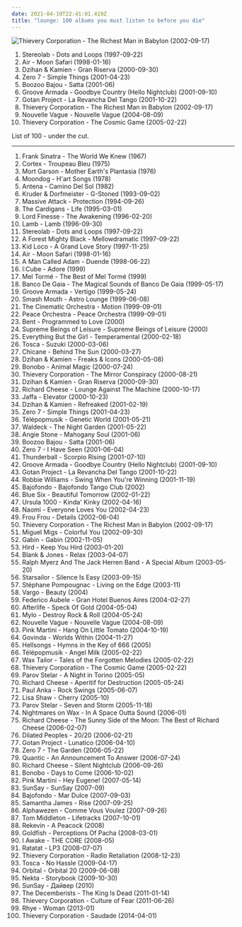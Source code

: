 ```yaml
---
date: 2021-04-10T22:41:01.419Z
title: "lounge: 100 albums you must listen to before you die"
---
```

![Thievery Corporation - The Richest Man in Babylon (2002-09-17)](http://coverartarchive.org/release/1770ef1b-d12b-4b23-b594-a3d471c3d600/8933157864-500.jpg "Thievery Corporation - The Richest Man in Babylon (2002-09-17)")
<ol class="albums">
<li data-cover="http://coverartarchive.org/release/ac08220a-ca91-3c93-b31b-b231270773af/11622727078-500.jpg" data-tags="lounge, electronic, post-rock" role="button">Stereolab - Dots and Loops (1997-09-22)</li>
<li data-cover="http://coverartarchive.org/release/4c55906c-349b-362d-922e-956762912b42/1257682386-500.jpg" data-tags="electronic, chillout" role="button">Air - Moon Safari (1998-01-16)</li>
<li data-cover="http://coverartarchive.org/release/02b53001-faea-4784-93be-3d3795376d94/4512744721-500.jpg" data-tags="downtempo, lounge" role="button">Dzihan & Kamien - Gran Riserva (2000-09-30)</li>
<li data-cover="http://coverartarchive.org/release/492ba46b-0c4b-48c6-8dae-162058dc95e9/12184142601-500.jpg" data-tags="chillout, downtempo" role="button">Zero 7 - Simple Things (2001-04-23)</li>
<li data-cover="http://coverartarchive.org/release/c2a7d53a-8e31-49c8-9319-9fbbe34a6f09/3245971888-500.jpg" data-tags="chillout, lounge, downtempo" role="button">Boozoo Bajou - Satta (2001-06)</li>
<li data-cover="http://coverartarchive.org/release/41dc852a-36ab-4c92-a97c-6f864e526c66/4759377343-500.jpg" data-tags="chillout, electronic" role="button">Groove Armada - Goodbye Country (Hello Nightclub) (2001-09-10)</li>
<li data-cover="http://coverartarchive.org/release/b0e6393b-af67-3767-9f48-4284e5728d04/23417424437-500.jpg" data-tags="tango" role="button">Gotan Project - La Revancha Del Tango (2001-10-22)</li>
<li data-cover="http://coverartarchive.org/release/1770ef1b-d12b-4b23-b594-a3d471c3d600/8933157864-500.jpg" data-tags="chillout, downtempo, lounge" role="button">Thievery Corporation - The Richest Man in Babylon (2002-09-17)</li>
<li data-cover="http://coverartarchive.org/release/bea245eb-a490-4f63-b9e9-c564bc42d514/15272031336-500.jpg" data-tags="bossa nova, french, covers" role="button">Nouvelle Vague - Nouvelle Vague (2004-08-09)</li>
<li data-cover="http://coverartarchive.org/release/91af6753-4ef5-46b3-9fed-f51f1af23302/3974894022-500.jpg" data-tags="downtempo" role="button">Thievery Corporation - The Cosmic Game (2005-02-22)</li>
</ol>
List of 100 - under the cut.
<!-- more -->

_________________

<ol class="albums">
<li data-cover="http://coverartarchive.org/release/b8d67da0-99a2-4a87-b306-b540a8bea87f/6121797141-500.jpg" data-tags="jazz, 60s, easy listening, blues, lounge, swing, classic pop, the lizards lounge" role="button">
Frank Sinatra - The World We Knew (1967)
</li>
<li data-cover="http://coverartarchive.org/release/72746f33-d114-403c-b023-8c19cc57fd21/6506893297-500.jpg" data-tags="easy listening, lounge" role="button">
Cortex - Troupeau Bleu (1975)
</li>
<li data-cover="http://coverartarchive.org/release/64d415df-c9a3-4701-b3d9-dcce731247f1/8679054516-500.jpg" data-tags="space age pop" role="button">
Mort Garson - Mother Earth's Plantasia (1976)
</li>
<li data-cover="https://img.discogs.com/z9Ky5DHdh8mDCx7kewGEcaQNE1I=/fit-in/600x605/filters:strip_icc():format(jpeg):mode_rgb():quality(90)/discogs-images/R-519447-1538785688-7163.jpeg.jpg" data-tags="chill, instrumental, experimental, lounge, outsider, avant garde, mellow, minimalism, minimalist, spine tingling, avant garde jazz, gammarec, freepurp1e, juma, honest one, etheric melodies, mind immersing" role="button">
Moondog - H'art Songs (1978)
</li>
<li data-cover="http://coverartarchive.org/release/42bac6d4-d3bb-4e6f-986b-4eae900c2558/1762408082-500.jpg" data-tags="bossa nova" role="button">
Antena - Camino Del Sol (1982)
</li>
<li data-cover="https://img.discogs.com/LDoJ4fXQzmCA4wn5n-IRtTjqeP4=/fit-in/600x597/filters:strip_icc():format(jpeg):mode_rgb():quality(90)/discogs-images/R-3481-1568187492-9559.jpeg.jpg" data-tags="chillout, downtempo" role="button">
Kruder & Dorfmeister - G-Stoned (1993-09-02)
</li>
<li data-cover="https://img.discogs.com/bx-RVYzAV6uo5wGyRvpaBLNhM3Y=/fit-in/600x594/filters:strip_icc():format(jpeg):mode_rgb():quality(90)/discogs-images/R-2290435-1562913784-7220.jpeg.jpg" data-tags="trip-hop" role="button">
Massive Attack - Protection (1994-09-26)
</li>
<li data-cover="https://img.discogs.com/3Ip2WpTvqgKioWh8kLgmTkD-11w=/fit-in/380x600/filters:strip_icc():format(jpeg):mode_rgb():quality(90)/discogs-images/R-4202129-1358508446-4720.jpeg.jpg" data-tags="pop" role="button">
The Cardigans - Life (1995-03-01)
</li>
<li data-cover="http://coverartarchive.org/release/b79edcef-bc1a-471f-9468-d050459c4d3a/15273239285-500.jpg" data-tags="hip hop" role="button">
Lord Finesse - The Awakening (1996-02-20)
</li>
<li data-cover="http://coverartarchive.org/release/4172b52f-6e74-4182-a101-7eac30f3bf55/2542250052-500.jpg" data-tags="trip-hop" role="button">
Lamb - Lamb (1996-09-30)
</li>
<li data-cover="http://coverartarchive.org/release/ac08220a-ca91-3c93-b31b-b231270773af/11622727078-500.jpg" data-tags="lounge, electronic, post-rock" role="button">
Stereolab - Dots and Loops (1997-09-22)
</li>
<li data-cover="http://coverartarchive.org/release/b9ff12ec-607d-47aa-b9da-f34e51abd198/7063997004-500.jpg" data-tags="sweet downtempo, chillout downtempo, smoothly sexy sounding, groove lounge, downtempo influences, alternative lounge, genre: downtempo, lounge chill, electronic lounge jazz, lounge electronic, lounge uptempo, my lounge room, chill chill, lounge at home tres, chillair, genre:downtempo, sexy sounding, acid lounge, smooth lounge, city lounge, my-love, chillounge1, awesome downtempo, uutta jazzia, serve chilled, jazz-trip, lounge-tech, tropcool, epic lounge, electrocool, lounge at home two, acoustic groove, lounge downtempo, electropcool" role="button">
A Forest Mighty Black - Mellowdramatic (1997-09-22)
</li>
<li data-cover="http://coverartarchive.org/release/c81ded29-9054-4c15-9e6c-72a12cc41ea1/17720852193-500.jpg" data-tags="downtempo, chillout, trip-hop" role="button">
Kid Loco - A Grand Love Story (1997-11-25)
</li>
<li data-cover="http://coverartarchive.org/release/4c55906c-349b-362d-922e-956762912b42/1257682386-500.jpg" data-tags="electronic, chillout" role="button">
Air - Moon Safari (1998-01-16)
</li>
<li data-cover="http://coverartarchive.org/release/7ea1c3dd-dc2d-4479-a13d-903c65381cb5/24421736197-500.jpg" data-tags="british, lounge" role="button">
A Man Called Adam - Duende (1998-06-22)
</li>
<li data-cover="http://coverartarchive.org/release/99677fc2-236c-4467-91a9-7d6a4a9f6273/1460136469-500.jpg" data-tags="lounge" role="button">
I:Cube - Adore (1999)
</li>
<li data-cover="https://img.discogs.com/VjLeHRQJa6PTfSLaGS52xPCax8Q=/fit-in/600x597/filters:strip_icc():format(jpeg):mode_rgb():quality(90)/discogs-images/R-3702456-1340966618-4946.jpeg.jpg" data-tags="jazz, jazz vocal, lounge, mel torme, scatt" role="button">
Mel Tormé - The Best of Mel Tormé (1999)
</li>
<li data-cover="https://img.discogs.com/28415784b9210344a4a62ec6cd31adb2d01b3637/images/spacer.gif" data-tags="chillout, lounge" role="button">
Banco De Gaia - The Magical Sounds of Banco De Gaia (1999-05-17)
</li>
<li data-cover="http://coverartarchive.org/release/d52d6d37-f6cb-417d-b32a-284222400fac/8042015899-500.jpg" data-tags="chillout, electronic" role="button">
Groove Armada - Vertigo (1999-05-24)
</li>
<li data-cover="https://img.discogs.com/U9znl1olQGmbi3dQjMPbJHMbrEM=/fit-in/600x591/filters:strip_icc():format(jpeg):mode_rgb():quality(90)/discogs-images/R-368203-1466108919-3862.jpeg.jpg" data-tags="rock, alternative" role="button">
Smash Mouth - Astro Lounge (1999-06-08)
</li>
<li data-cover="http://coverartarchive.org/release/a93421ab-50ba-3511-b0c4-1c2f1888cbd6/23414863063-500.jpg" data-tags="jazz, ninja tune, downtempo" role="button">
The Cinematic Orchestra - Motion (1999-09-01)
</li>
<li data-cover="http://coverartarchive.org/release/82c24fe2-36e7-40c2-8ece-55d6bfedd1cd/9767397785-500.jpg" data-tags="chillout, electronic, downtempo, ambient" role="button">
Peace Orchestra - Peace Orchestra (1999-09-01)
</li>
<li data-cover="https://img.discogs.com/aXOvlvSwksc_Va7qe_P5NtxadW4=/fit-in/150x150/filters:strip_icc():format(jpeg):mode_rgb():quality(90)/discogs-images/R-1493126-1223829030.jpeg.jpg" data-tags="chillout, downtempo" role="button">
Bent - Programmed to Love (2000)
</li>
<li data-cover="https://img.discogs.com/YCFztdICySQEZ6VJPuQmnF_7joE=/fit-in/600x595/filters:strip_icc():format(jpeg):mode_rgb():quality(90)/discogs-images/R-50408-1264860782.jpeg.jpg" data-tags="trip-hop, uutta jazzia, acid lounge, smooth lounge, jazzy female vocal, serve chilled, jazzy flavoured, downtempo influences, vocal-lounge, city lounge, vocal downtempo, my-love, acoustic groove, chillout downtempo, lounge downtempo, jazz-trip, alternative lounge, genre: downtempo, lounge chill, lounge-tech, smoothly sexy sounding, groove lounge, electronic lounge jazz, lounge electronic, lounge uptempo, my lounge room, sweet downtempo, ouahhhhh, tropcool, chillounge1, chill chill, jazzy vibes, lounge at home two, lounge at home tres, chillair, 1st vine, awesome downtempo, epic lounge, genre:downtempo, sexy sounding, uuta jazzia, uutta jazziz" role="button">
Supreme Beings of Leisure - Supreme Beings of Leisure (2000)
</li>
<li data-cover="https://img.discogs.com/GtoMOXBxTsOqrQvOQ4_degxBtlA=/fit-in/600x593/filters:strip_icc():format(jpeg):mode_rgb():quality(90)/discogs-images/R-31372-1258068612.jpeg.jpg" data-tags="electronica, everything but the girl, electronic, lounge" role="button">
Everything But the Girl - Temperamental (2000-02-18)
</li>
<li data-cover="http://coverartarchive.org/release/505f0ee9-6113-46aa-b44e-fbae0bcff839/13276098607-500.jpg" data-tags="downtempo" role="button">
Tosca - Suzuki (2000-03-06)
</li>
<li data-cover="http://coverartarchive.org/release/92ad3ecb-1185-4cb9-8781-98f862951be2/6229377108-500.jpg" data-tags="trance" role="button">
Chicane - Behind The Sun (2000-03-27)
</li>
<li data-cover="http://coverartarchive.org/release/2325f819-1a8e-4fbc-92b4-f7169e7fa262/17797351986-500.jpg" data-tags="lounge, chillout, downtempo" role="button">
Dzihan & Kamien - Freaks & Icons (2000-05-08)
</li>
<li data-cover="http://coverartarchive.org/release/040fccf3-f78e-40ff-8584-dcb022f539e7/3516392955-500.jpg" data-tags="downtempo, trip-hop" role="button">
Bonobo - Animal Magic (2000-07-24)
</li>
<li data-cover="https://img.discogs.com/g3vi5x1JYbjTD8eb51HI2FpxOxo=/fit-in/600x596/filters:strip_icc():format(jpeg):mode_rgb():quality(90)/discogs-images/R-13764-1334923424.jpeg.jpg" data-tags="chillout, trip-hop, downtempo" role="button">
Thievery Corporation - The Mirror Conspiracy (2000-08-21)
</li>
<li data-cover="http://coverartarchive.org/release/02b53001-faea-4784-93be-3d3795376d94/4512744721-500.jpg" data-tags="downtempo, lounge" role="button">
Dzihan & Kamien - Gran Riserva (2000-09-30)
</li>
<li data-cover="http://coverartarchive.org/release/4fecbf14-179d-41fb-9a39-7eb44a4c4634/15556280068-500.jpg" data-tags="lounge" role="button">
Richard Cheese - Lounge Against The Machine (2000-10-17)
</li>
<li data-cover="https://via.placeholder.com/450" data-tags="acid lounge, serve chilled, city lounge, my-love, acoustic groove, lounge chill, lounge-tech, groove lounge, electronic lounge jazz, lounge electronic, lounge uptempo, my lounge room, tropcool, chillounge1, chill chill, lounge at home tres, chillair, epic lounge, lounge, smooth lounge, jazzy flavoured, jazz-trip, alternative lounge, smoothly sexy sounding, ouahhhhh, lounge vibe, jazzy vibes, lounge at home two, 1st vine, served chilled, sexy sounding, 1st vine acid, acid jazz vibe, chilllounge1, lounge groove, downtempo influences, chillout downtempo, lounge downtempo, genre: downtempo, awesome downtempo, genre:downtempo, lounge jazz vibe" role="button">
Jaffa - Elevator (2000-10-23)
</li>
<li data-cover="http://coverartarchive.org/release/22e95b89-82a6-3bbe-8ed1-329bf290fdb3/3929796489-500.jpg" data-tags="lounge" role="button">
Dzihan & Kamien - Refreaked (2001-02-19)
</li>
<li data-cover="http://coverartarchive.org/release/492ba46b-0c4b-48c6-8dae-162058dc95e9/12184142601-500.jpg" data-tags="chillout, downtempo" role="button">
Zero 7 - Simple Things (2001-04-23)
</li>
<li data-cover="http://coverartarchive.org/release/51622cb0-251f-4cf8-8e1c-79a27c340e24/4049466485-500.jpg" data-tags="electronic, chillout, downtempo, trip-hop" role="button">
Télépopmusik - Genetic World (2001-05-21)
</li>
<li data-cover="http://coverartarchive.org/release/f58e4f08-9204-4898-b0d2-69fe5367e602/16928251797-500.jpg" data-tags="chillout, trip-hop" role="button">
Waldeck - The Night Garden (2001-05-22)
</li>
<li data-cover="https://img.discogs.com/WDs8Q0vywnEkdS2hN_r65odzScc=/fit-in/600x597/filters:strip_icc():format(jpeg):mode_rgb():quality(90)/discogs-images/R-1919315-1305435824.jpeg.jpg" data-tags="soul" role="button">
Angie Stone - Mahogany Soul (2001-06)
</li>
<li data-cover="http://coverartarchive.org/release/c2a7d53a-8e31-49c8-9319-9fbbe34a6f09/3245971888-500.jpg" data-tags="chillout, lounge, downtempo" role="button">
Boozoo Bajou - Satta (2001-06)
</li>
<li data-cover="https://img.discogs.com/6YFXTRPcUSNhofYk5ZhMmKyq6U0=/fit-in/300x297/filters:strip_icc():format(jpeg):mode_rgb():quality(90)/discogs-images/R-1475063-1223172141.jpeg.jpg" data-tags="electronic, electronica, ambient" role="button">
Zero 7 - I Have Seen (2001-06-04)
</li>
<li data-cover="http://coverartarchive.org/release/d45df9d7-7f2d-49bb-9a5c-543f44112f6d/8188829362-500.jpg" data-tags="lounge, electronic, downtempo" role="button">
Thunderball - Scorpio Rising (2001-07-10)
</li>
<li data-cover="http://coverartarchive.org/release/41dc852a-36ab-4c92-a97c-6f864e526c66/4759377343-500.jpg" data-tags="chillout, electronic" role="button">
Groove Armada - Goodbye Country (Hello Nightclub) (2001-09-10)
</li>
<li data-cover="http://coverartarchive.org/release/b0e6393b-af67-3767-9f48-4284e5728d04/23417424437-500.jpg" data-tags="tango" role="button">
Gotan Project - La Revancha Del Tango (2001-10-22)
</li>
<li data-cover="http://coverartarchive.org/release/1ed0855b-ae5d-4eff-a10c-00b4e18d0b4b/22972644479-500.jpg" data-tags="swing" role="button">
Robbie Williams - Swing When You're Winning (2001-11-19)
</li>
<li data-cover="https://img.discogs.com/s9-E6pL93KLJxAsspg-lsJtAgMg=/fit-in/600x530/filters:strip_icc():format(jpeg):mode_rgb():quality(90)/discogs-images/R-255719-1222292123.jpeg.jpg" data-tags="tango, lounge" role="button">
Bajofondo - Bajofondo Tango Club (2002)
</li>
<li data-cover="http://coverartarchive.org/release/aa334c74-adc9-4e0b-bada-f716c5385489/845123014-500.jpg" data-tags="lounge, deep house, downtempo" role="button">
Blue Six - Beautiful Tomorrow (2002-01-22)
</li>
<li data-cover="https://img.discogs.com/PY4sMk5PkNiYmD_3pkNQAb1a5rQ=/fit-in/600x600/filters:strip_icc():format(jpeg):mode_rgb():quality(90)/discogs-images/R-210166-1162656250.jpeg.jpg" data-tags="electronic, lounge, smooth lounge, lounge chill, smoothly sexy sounding, electronic lounge jazz, my lounge room, chillounge1" role="button">
Ursula 1000 - Kinda' Kinky (2002-04-16)
</li>
<li data-cover="https://img.discogs.com/vHC5aQ5Ih9yJGG6hKDbxldUVy9s=/fit-in/600x591/filters:strip_icc():format(jpeg):mode_rgb():quality(90)/discogs-images/R-103268-1254216768.jpeg.jpg" data-tags="lounge" role="button">
Naomi - Everyone Loves You (2002-04-23)
</li>
<li data-cover="https://img.discogs.com/daq5ZWT8FClVsv-3G5seTAS3fUk=/fit-in/600x600/filters:strip_icc():format(jpeg):mode_rgb():quality(90)/discogs-images/R-221364-1144835058.jpeg.jpg" data-tags="female vocalists, electronic" role="button">
Frou Frou - Details (2002-06-04)
</li>
<li data-cover="http://coverartarchive.org/release/1770ef1b-d12b-4b23-b594-a3d471c3d600/8933157864-500.jpg" data-tags="chillout, downtempo, lounge" role="button">
Thievery Corporation - The Richest Man in Babylon (2002-09-17)
</li>
<li data-cover="http://coverartarchive.org/release/48e26976-4a13-4f4b-83e5-a4ce4b6954ed/2324041614-500.jpg" data-tags="deep house, house, lounge" role="button">
Miguel Migs - Colorful You (2002-09-30)
</li>
<li data-cover="http://coverartarchive.org/release/9f2d7299-3c26-38a2-8d81-95ca297ef0a1/8250295476-500.jpg" data-tags="jazz, lounge" role="button">
Gabin - Gabin (2002-11-05)
</li>
<li data-cover="https://img.discogs.com/kllE5kyfa_9o2gZM-dxFGCcVD2o=/fit-in/150x150/filters:strip_icc():format(jpeg):mode_rgb():quality(90)/discogs-images/R-210061-1077972197.jpg.jpg" data-tags="lounge, uutta jazzia, acoustic lounge, acid lounge, lounge groove, downtempo groove, smooth lounge, serve chilled, jazzy flavoured, downtempo influences, mi piace, city lounge, my-love, acoustic groove, chillout downtempo, lounge downtempo, jazz-trip, alternative lounge, genre: downtempo, lounge chill, lounge-tech, smoothly sexy sounding, groove lounge, electronic lounge jazz, lounge electronic, lounge uptempo, my lounge room, tropcool, chillounge1, chill chill, jazzy vibes, lounge at home two, lounge at home tres, chillair, awesome downtempo, epic lounge, genre:downtempo, sexy sounding, uuta jazzia, uutta jazziz" role="button">
Hird - Keep You Hird (2003-01-20)
</li>
<li data-cover="http://coverartarchive.org/release/d2a9c0a4-514c-40f5-a727-698b388c607f/4469299534-500.jpg" data-tags="relax, ambient" role="button">
Blank & Jones - Relax (2003-04-07)
</li>
<li data-cover="http://coverartarchive.org/release/022b3015-30f8-4145-8cae-edad117dca8e/9294207380-500.jpg" data-tags="electronic, lounge" role="button">
Ralph Myerz And The Jack Herren Band - A Special Album (2003-05-20)
</li>
<li data-cover="https://img.discogs.com/jrWVzobDRoF5M8iFRO0_ha-z8PQ=/fit-in/600x592/filters:strip_icc():format(jpeg):mode_rgb():quality(90)/discogs-images/R-434193-1482085620-7376.jpeg.jpg" data-tags="britpop, indie rock" role="button">
Starsailor - Silence Is Easy (2003-09-15)
</li>
<li data-cover="http://coverartarchive.org/release/f900b03a-0708-4a41-8430-a658853f4fa5/1376434220-500.jpg" data-tags="chillout" role="button">
Stéphane Pompougnac - Living on the Edge (2003-11)
</li>
<li data-cover="https://img.discogs.com/9stA8RDVNKgB7V7H7fokGCisbSU=/fit-in/600x536/filters:strip_icc():format(jpeg):mode_rgb():quality(90)/discogs-images/R-444219-1417107720-4484.jpeg.jpg" data-tags="chillout" role="button">
Vargo - Beauty (2004)
</li>
<li data-cover="http://coverartarchive.org/release/52b924be-bf9c-44ab-bb1d-c2300db431cd/7851491988-500.jpg" data-tags="chillout, latin" role="button">
Federico Aubele - Gran Hotel Buenos Aires (2004-02-27)
</li>
<li data-cover="http://coverartarchive.org/release/9c024f86-043c-49c6-ad12-112efe4dea11/6700699996-500.jpg" data-tags="chillout, lounge" role="button">
Afterlife - Speck Of Gold (2004-05-04)
</li>
<li data-cover="http://coverartarchive.org/release/bae60ee9-2a48-3504-97e8-b2d7a722282a/4394074765-500.jpg" data-tags="electronic, house" role="button">
Mylo - Destroy Rock & Roll (2004-05-24)
</li>
<li data-cover="http://coverartarchive.org/release/bea245eb-a490-4f63-b9e9-c564bc42d514/15272031336-500.jpg" data-tags="bossa nova, french, covers" role="button">
Nouvelle Vague - Nouvelle Vague (2004-08-09)
</li>
<li data-cover="http://coverartarchive.org/release/e0a25ed6-4e4f-4e22-8036-6c9d756a3848/2844767728-500.jpg" data-tags="jazz, lounge" role="button">
Pink Martini - Hang On Little Tomato (2004-10-19)
</li>
<li data-cover="http://coverartarchive.org/release/5447d0c9-8cac-4f52-adda-2f192a3d5174/12269690346-500.jpg" data-tags="lounge" role="button">
Govinda - Worlds Within (2004-11-27)
</li>
<li data-cover="http://coverartarchive.org/release/5d4135e8-4d34-443c-91d5-0297e9ef14d8/4783518168-500.jpg" data-tags="acoustic, lounge metal" role="button">
Hellsongs - Hymns in the Key of 666 (2005)
</li>
<li data-cover="http://coverartarchive.org/release/90e011e2-1a3b-483c-9684-355601689c0f/8050276606-500.jpg" data-tags="trip-hop, electronic, chillout, electronica" role="button">
Télépopmusik - Angel Milk (2005-02-22)
</li>
<li data-cover="http://coverartarchive.org/release/08b99cb1-7769-472c-a908-496fd3b7a76d/2220650980-500.jpg" data-tags="electronic, turntablism, trip-hop" role="button">
Wax Tailor - Tales of the Forgotten Melodies (2005-02-22)
</li>
<li data-cover="http://coverartarchive.org/release/91af6753-4ef5-46b3-9fed-f51f1af23302/3974894022-500.jpg" data-tags="downtempo" role="button">
Thievery Corporation - The Cosmic Game (2005-02-22)
</li>
<li data-cover="http://coverartarchive.org/release/97eda073-055a-4dda-afda-b0e64c772dcd/3675151522-500.jpg" data-tags="nu jazz, lounge" role="button">
Parov Stelar - A Night in Torino (2005-05)
</li>
<li data-cover="http://coverartarchive.org/release/1cc0d5d5-794e-408e-b6ec-23489f206d40/3430234580-500.jpg" data-tags="jazz, lounge, comedy" role="button">
Richard Cheese - Aperitif for Destruction (2005-05-24)
</li>
<li data-cover="https://img.discogs.com/RASg-glnAvDTAFf8pWns_bW2BzM=/fit-in/500x499/filters:strip_icc():format(jpeg):mode_rgb():quality(90)/discogs-images/R-1147083-1288985803.jpeg.jpg" data-tags="swing, covers" role="button">
Paul Anka - Rock Swings (2005-06-07)
</li>
<li data-cover="https://img.discogs.com/lzhqaCJcQ82Do7-Pt6hCGbq_PdY=/fit-in/600x540/filters:strip_icc():format(jpeg):mode_rgb():quality(90)/discogs-images/R-547340-1567460772-3455.jpeg.jpg" data-tags="downtempo, lounge" role="button">
Lisa Shaw - Cherry (2005-10)
</li>
<li data-cover="http://coverartarchive.org/release/268776f6-7a42-4977-9580-50bf71891d2c/4395546858-500.jpg" data-tags="lounge, downtempo" role="button">
Parov Stelar - Seven and Storm (2005-11-18)
</li>
<li data-cover="http://coverartarchive.org/release/ae6389a7-cd8c-3e62-8db1-1b9a9e6e27b9/4394479901-500.jpg" data-tags="downtempo, chillout" role="button">
Nightmares on Wax - In A Space Outta Sound (2006-01)
</li>
<li data-cover="http://coverartarchive.org/release/e9271b01-ea2e-4532-973b-4b6b9e72308f/14376277837-500.jpg" data-tags="lounge" role="button">
Richard Cheese - The Sunny Side of the Moon: The Best of Richard Cheese (2006-02-07)
</li>
<li data-cover="http://coverartarchive.org/release/c6647f41-74bf-4eab-b4ab-5f7fa32ae7aa/15794553870-500.jpg" data-tags="hip-hop, alternative hip-hop" role="button">
Dilated Peoples - 20/20 (2006-02-21)
</li>
<li data-cover="http://coverartarchive.org/release/a672e789-c044-4f06-8b8b-cd9fddc320cc/3302612425-500.jpg" data-tags="tango, chillout, lounge" role="button">
Gotan Project - Lunatico (2006-04-10)
</li>
<li data-cover="https://via.placeholder.com/450" data-tags="chillout" role="button">
Zero 7 - The Garden (2006-05-22)
</li>
<li data-cover="https://img.discogs.com/bfMEL68rc00P8HtCMLhDFbEPGm8=/fit-in/354x346/filters:strip_icc():format(jpeg):mode_rgb():quality(90)/discogs-images/R-736035-1153535752.jpeg.jpg" data-tags="downtempo, future jazz" role="button">
Quantic - An Announcement To Answer (2006-07-24)
</li>
<li data-cover="http://coverartarchive.org/release/e952f92c-9d77-4dba-8187-83be712ac776/3430239423-500.jpg" data-tags="christmas, lounge, parody" role="button">
Richard Cheese - Silent Nightclub (2006-09-26)
</li>
<li data-cover="http://coverartarchive.org/release/6e99b4b6-42ca-4187-8249-68edaed60fe5/10340005308-500.jpg" data-tags="electronic, downtempo, trip-hop, chillout" role="button">
Bonobo - Days to Come (2006-10-02)
</li>
<li data-cover="http://coverartarchive.org/release/8ccfba1d-72f5-4614-90fd-3c5056106622/15809143912-500.jpg" data-tags="jazz" role="button">
Pink Martini - Hey Eugene! (2007-05-14)
</li>
<li data-cover="https://img.discogs.com/Ekhpoc-K1J5POmMeD1yq68TTTCA=/fit-in/600x534/filters:strip_icc():format(jpeg):mode_rgb():quality(90)/discogs-images/R-1681569-1236768592.jpeg.jpg" data-tags="soul, vocal jazz, acid jazz, lounge, jazz fusion, funky, sun, post-jazz, indie jazz, soul vocal" role="button">
SunSay - SunSay (2007-09)
</li>
<li data-cover="https://img.discogs.com/NzD5JHl0v0gEuFBRRJJjmi-nJYM=/fit-in/600x600/filters:strip_icc():format(jpeg):mode_rgb():quality(90)/discogs-images/R-1075518-1310430800.jpeg.jpg" data-tags="electrotango" role="button">
Bajofondo - Mar Dulce (2007-09-03)
</li>
<li data-cover="http://coverartarchive.org/release/6c0b8efa-8e4e-4960-af8d-23c9a15e2b5d/28669059525-500.jpg" data-tags="lounge, house" role="button">
Samantha James - Rise (2007-09-25)
</li>
<li data-cover="http://coverartarchive.org/release/3293e88d-a646-4f1f-bfc5-d2fcec56d99e/3279405505-500.jpg" data-tags="lounge, electronic" role="button">
Alphawezen - Comme Vous Voulez (2007-09-26)
</li>
<li data-cover="http://coverartarchive.org/release/b584bfc7-ecee-33d4-9d5f-9703df8c3e66/8119311175-500.jpg" data-tags="british, post-rock, downtempo, house, lounge, 00s, six degrees, big chill, instrumental chamber pop, electronica chill out, essential electronica, essential albums for the aspiring wizard" role="button">
Tom Middleton - Lifetracks (2007-10-01)
</li>
<li data-cover="https://img.discogs.com/qy4NzdeoIDtVBQQZJ7rKX6vqR3Y=/fit-in/600x530/filters:strip_icc():format(jpeg):mode_rgb():quality(90)/discogs-images/R-1242072-1346934406-8539.jpeg.jpg" data-tags="lounge" role="button">
Rekevin - A Peacock (2008)
</li>
<li data-cover="http://coverartarchive.org/release/91888e52-00b0-450a-82ee-68504e87605e/4931861488-500.jpg" data-tags="chillout, lounge, south african" role="button">
Goldfish - Perceptions Of Pacha (2008-03-01)
</li>
<li data-cover="http://coverartarchive.org/release/494ffce9-9a75-4f8a-8250-d5028fa1d34a/1815833657-500.jpg" data-tags="electronica, ambient, psychedelic, lounge, psychill, 00s, 4 star, ultimae records, 3 star, organix, myfavo, album tag" role="button">
I Awake - THE CORE (2008-05)
</li>
<li data-cover="http://coverartarchive.org/release/6f260569-6480-4bff-a9a9-e9b055624fe1/18464208583-500.jpg" data-tags="electronic" role="button">
Ratatat - LP3 (2008-07-07)
</li>
<li data-cover="https://img.discogs.com/af4c2e005992d384ff53b7d41d019030a6f520d0/images/spacer.gif" data-tags="downtempo" role="button">
Thievery Corporation - Radio Retaliation (2008-12-23)
</li>
<li data-cover="https://img.discogs.com/pWBMxtXOTHdisAxD9Sn1qoHMS7Y=/fit-in/531x600/filters:strip_icc():format(jpeg):mode_rgb():quality(90)/discogs-images/R-1746379-1284500331.jpeg.jpg" data-tags="lounge" role="button">
Tosca - No Hassle (2009-04-17)
</li>
<li data-cover="http://coverartarchive.org/release/84b96419-7ebb-4b1c-9eda-8607bf5392d9/12181847929-500.jpg" data-tags="electronic, lounge, anthems, mtv chill out zone - amp mtv" role="button">
Orbital - Orbital 20 (2009-06-08)
</li>
<li data-cover="http://coverartarchive.org/release/7dd18aba-256b-441a-bf10-56f199a04b03/6977641977-500.jpg" data-tags="cafe del mar, lounge" role="button">
Nekta - Storybook (2009-10-30)
</li>
<li data-cover="https://img.discogs.com/rd9zWnc2FR8EegNsQ-IfshieNDc=/fit-in/600x566/filters:strip_icc():format(jpeg):mode_rgb():quality(90)/discogs-images/R-6407884-1418485371-2056.jpeg.jpg" data-tags="lounge" role="button">
SunSay - Дайвер (2010)
</li>
<li data-cover="http://coverartarchive.org/release/386e22bc-d967-4224-98cc-13ec5315751b/4625733651-500.jpg" data-tags="indie, folk rock, indie folk" role="button">
The Decemberists - The King Is Dead (2011-01-14)
</li>
<li data-cover="http://coverartarchive.org/release/87ccbd72-c932-4315-a12e-f794a2c9be36/8201694017-500.jpg" data-tags="downtempo, trip hop" role="button">
Thievery Corporation - Culture of Fear (2011-06-26)
</li>
<li data-cover="http://coverartarchive.org/release/7dfd5c40-ee28-4fda-8369-fe3748f75930/3612285293-500.jpg" data-tags="soul, sophisti-pop" role="button">
Rhye - Woman (2013-01)
</li>
<li data-cover="http://coverartarchive.org/release/d6a203cf-3f97-4e14-a32f-c2a11731de63/6882953124-500.jpg" data-tags="bossa nova" role="button">
Thievery Corporation - Saudade (2014-04-01)
</li>
</ol>